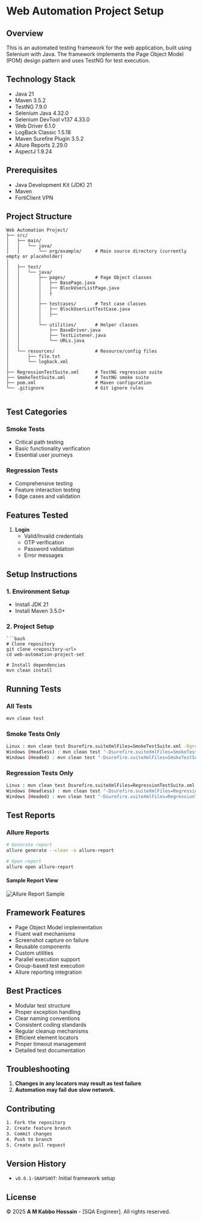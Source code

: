 
# Web Automation Project Setup

## Overview
This is an automated testing framework for the  web application, built using Selenium with Java. The framework implements the Page Object Model (POM) design pattern and uses TestNG for test execution.

## Technology Stack
- Java 21
- Maven 3.5.2
- TestNG 7.9.0
- Selenium Java 4.32.0
- Selenium DevTool v137 4.33.0
- Web Driver 6.1.0
- LogBack Classic 1.5.18
- Maven Surefire Plugin 3.5.2
- Allure Reports 2.29.0
- AspectJ 1.9.24

## Prerequisites
- Java Development Kit (JDK) 21
- Maven
- FortiClient VPN

## Project Structure
```
Web Automation Project/
├── src/
│   ├── main/
│   │   └── java/
│   │       └── org/example/     # Main source directory (currently empty or placeholder)
│
│   ├── test/
│   │   └── java/
│   │       ├── pages/           # Page Object classes
│   │       │   ├── BasePage.java
│   │       │   ├── BlockUserListPage.java
│   │       │   ├
│   │       │
│   │       ├── testcases/       # Test case classes
│   │       │   ├── BlockUserListTestCase.java
│   │       │   ├──
│   │       │
│   │       └── utilities/       # Helper classes
│   │           ├── BaseDriver.java
│   │           ├── TestListener.java
│   │           └── URLs.java
│   │
│   └── resources/               # Resource/config files
│       ├── file.txt
│       └── logback.xml
│
├── RegressionTestSuite.xml      # TestNG regression suite
├── SmokeTestSuite.xml           # TestNG smoke suite
├── pom.xml                      # Maven configuration
└── .gitignore                   # Git ignore rules


```

## Test Categories

### Smoke Tests
- Critical path testing
- Basic functionality verification
- Essential user journeys

### Regression Tests
- Comprehensive testing
- Feature interaction testing
- Edge cases and validation

## Features Tested

1. **Login**
    - Valid/Invalid credentials
    - OTP verification
    - Password validation
    - Error messages




## Setup Instructions

### 1. Environment Setup
- Install JDK 21
- Install Maven 3.5.0+
### 2. Project Setup
```
```bash
# Clone repository
git clone <repository-url>
cd web-automation-project-set

# Install dependencies
mvn clean install
```

## Running Tests

### All Tests

```bash
mvn clean test
```

### Smoke Tests Only

```bash
Linux : mvn clean test Dsurefire.suiteXmlFiles=SmokeTestSuite.xml -Dgroups=smoke
Windows (Headless) : mvn clean test "-Dsurefire.suiteXmlFiles=SmokeTestSuite.xml" "-Dgroups=smoke" -Dbrowser=chrome -Dmode=headless
Windows (Headed) : mvn clean test "-Dsurefire.suiteXmlFiles=SmokeTestSuite.xml" "-Dgroups=smoke" -Dbrowser=chrome -Dmode=headed

```

### Regression Tests Only

```bash
Linux : mvn clean test Dsurefire.suiteXmlFiles=RegressionTestSuite.xml -Dgroups=regression
Windows (Headless) : mvn clean test "-Dsurefire.suiteXmlFiles=RegressionTestSuite.xml" "-Dgroups=regression" -Dbrowser=chrome -Dmode=headless
Windows (Headed) : mvn clean test "-Dsurefire.suiteXmlFiles=RegressionTestSuite.xml" "-Dgroups=regression" -Dbrowser=chrome -Dmode=headed

```

## Test Reports

### Allure Reports

```bash
# Generate report
allure generate --clean -o allure-report

# Open report
allure open allure-report
```

#### Sample Report View

![Allure Report Sample](assets/testSummary.png)


## Framework Features
- Page Object Model implementation
- Fluent wait mechanisms
- Screenshot capture on failure
- Reusable components
- Custom utilities
- Parallel execution support
- Group-based test execution
- Allure reporting integration

## Best Practices
- Modular test structure
- Proper exception handling
- Clear naming conventions
- Consistent coding standards
- Regular cleanup mechanisms
- Efficient element locators
- Proper timeout management
- Detailed test documentation

## Troubleshooting

1. **Changes in any locators may result as test failure**
2. **Automation may fail due slow network.**


## Contributing

```bash
1. Fork the repository
2. Create feature branch
3. Commit changes
4. Push to branch
5. Create pull request
```

## Version History
- `v0.0.1-SNAPSHOT`: Initial framework setup

## License
© 2025 **A M Kabbo Hossain** - [SQA Engineer]. All rights reserved.
